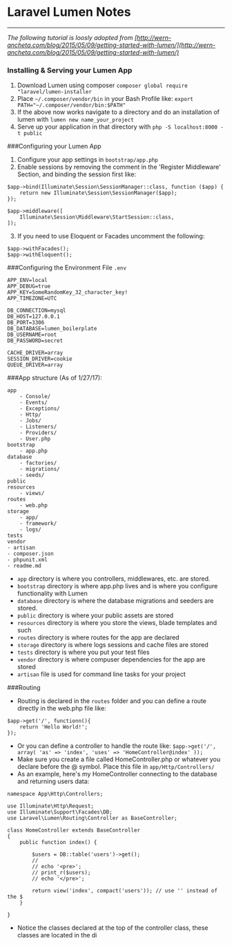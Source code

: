 # Laravel Lumen Notes
---
*The following tutorial is loosly adopted from [http://wern-ancheta.com/blog/2015/05/09/getting-started-with-lumen/](http://wern-ancheta.com/blog/2015/05/09/getting-started-with-lumen/)*

### Installing & Serving your Lumen App
1. Download Lumen using composer ```composer global require "laravel/lumen-installer```
2. Place ```~/.composer/vendor/bin``` in your Bash Profile like: ```export PATH="~/.composer/vendor/bin:$PATH"```
3. If the above now works navigate to a directory and do an installation of lumen with ```lumen new name_your_project```
4. Serve up your application in that directory with ```php -S localhost:8000 -t public```

###Configuring your Lumen App
1. Configure your app settings in ```bootstrap/app.php```
2. Enable sessions by removing the comment in the 'Register Middleware' Section, and binding the session first like:

```
$app->bind(Illuminate\Session\SessionManager::class, function ($app) {
    return new Illuminate\Session\SessionManager($app);
});

$app->middleware([
    Illuminate\Session\Middleware\StartSession::class,
]);
```
3. If you need to use Eloquent or Facades uncomment the following:
```
$app->withFacades();
$app->withEloquent();
```

###Configuring the Environment File ```.env```
```
APP_ENV=local
APP_DEBUG=true
APP_KEY=SomeRandomKey_32_character_key!
APP_TIMEZONE=UTC

DB_CONNECTION=mysql
DB_HOST=127.0.0.1
DB_PORT=3306
DB_DATABASE=lumen_boilerplate
DB_USERNAME=root
DB_PASSWORD=secret

CACHE_DRIVER=array
SESSION_DRIVER=cookie
QUEUE_DRIVER=array
```

###App structure (As of 1/27/17):
```
app
    - Console/
    - Events/
    - Exceptions/
    - Http/
    - Jobs/
    - Listeners/
    - Providers/
    - User.php
bootstrap
    - app.php
database
    - factories/
    - migrations/
    - seeds/
public
resources
    - views/
routes
    - web.php
storage
    - app/
    - framework/
    - logs/
tests
vendor
- artisan
- composer.json
- phpunit.xml
- readme.md
```
* ```app``` directory is where you controllers, middlewares, etc. are stored.
* ```bootstrap``` directory is where app.php lives and is where you configure functionality with Lumen
* ```database``` directory is where the database migrations and seeders are stored.
* ```public``` directory is where your public assets are stored
* ```resources``` directory is where you store the views, blade templates and such
* ```routes``` directory is where routes for the app are declared
* ```storage``` directory is where logs sessions and cache files are stored
* ```tests``` directory is where you put your test files
* ```vendor``` directory is where compuser dependencies for the app are stored
* ```artisan``` file is used for command line tasks for your project


###Routing
* Routing is declared in the ```routes``` folder and you can define a route directly in the web.php file like:
```
$app->get('/', functionn(){
    return 'Hello World!';
});
```
* Or you can define a controller to handle the route like: ```$app->get('/', array( 'as' => 'index', 'uses' => 'HomeController@index' ));```
* Make sure you create a file called HomeController.php or whatever you declare before the @ symbol. Place this file in ```app/Http/Controllers/```
* As an example, here's my HomeController connecting to the database and returning users data:
```
namespace App\Http\Controllers;

use Illuminate\Http\Request;
use Illuminate\Support\Facades\DB;
use Laravel\Lumen\Routing\Controller as BaseController;

class HomeController extends BaseController
{
    public function index() {

        $users = DB::table('users')->get();
        //
        // echo '<pre>';
        // print_r($users);
        // echo '</pre>';

        return view('index', compact('users')); // use '' instead of the $
    }

}
```
* Notice the classes declared at the top of the controller class, these classes are located in the di
